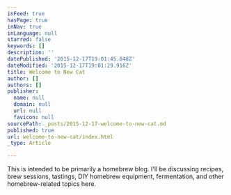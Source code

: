 ```yaml
---
inFeed: true
hasPage: true
inNav: true
inLanguage: null
starred: false
keywords: []
description: ''
datePublished: '2015-12-17T19:01:45.848Z'
dateModified: '2015-12-17T19:01:29.916Z'
title: Welcome to New Cat
author: []
authors: []
publisher:
  name: null
  domain: null
  url: null
  favicon: null
sourcePath: _posts/2015-12-17-welcome-to-new-cat.md
published: true
url: welcome-to-new-cat/index.html
_type: Article

---
```

This is intended to be primarily a homebrew blog.  I'll be discussing recipes, brew sessions, tastings, DIY homebrew equipment, fermentation, and other homebrew-related topics here.